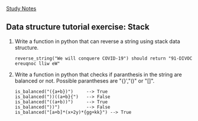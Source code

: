 [Study Notes](https://peternyarunda.notion.site/Stack-164523424cee804fb69bdd8630b5684d?pvs=4)

## Data structure tutorial exercise: Stack
1. Write a function in python that can reverse a string using stack data structure. 
    ```
    reverse_string("We will conquere COVID-19") should return "91-DIVOC ereuqnoc lliw eW"
    ```

2. Write a function in python that checks if paranthesis in the string are balanced or not. Possible parantheses are "{}',"()" or "[]". 
    ```
    is_balanced("({a+b})")     --> True
    is_balanced("))((a+b}{")   --> False
    is_balanced("((a+b))")     --> True
    is_balanced("))")          --> False
    is_balanced("[a+b]*(x+2y)*{gg+kk}") --> True
    ```